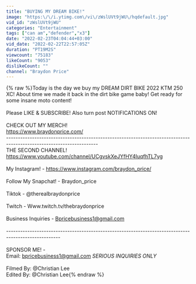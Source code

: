 ```yaml
---
title: "BUYING MY DREAM BIKE!"
image: "https:\/\/i.ytimg.com\/vi\/zWslUVt9jWU\/hqdefault.jpg"
vid_id: "zWslUVt9jWU"
categories: "Entertainment"
tags: ["can am","defender","x3"]
date: "2022-02-23T04:04:44+03:00"
vid_date: "2022-02-22T22:57:05Z"
duration: "PT19M2S"
viewcount: "75183"
likeCount: "9053"
dislikeCount: ""
channel: "Braydon Price"
---
```

{% raw %}Today is the day we buy my DREAM DIRT BIKE 2022 KTM 250 XC! About time we made it back in the dirt bike game baby! Get ready for some insane moto content!<br /><br />Please LIKE &amp; SUBSCRIBE! Also turn post NOTIFICATIONS ON! <br /><br />CHECK OUT MY MERCH!<br /><a rel="nofollow" target="blank" href="https://www.braydonprice.com/">https://www.braydonprice.com/</a><br />---------------------------------------------------------------------------------------------------------------------<br />THE SECOND CHANNEL! <a rel="nofollow" target="blank" href="https://www.youtube.com/channel/UCgvskXeJYfHY4IuqfhTL7yg">https://www.youtube.com/channel/UCgvskXeJYfHY4IuqfhTL7yg</a><br /><br />My Instagram! - <a rel="nofollow" target="blank" href="https://www.instagram.com/braydon_price/">https://www.instagram.com/braydon_price/</a><br /><br />Follow My Snapchat! - Braydon_price<br /><br />Tiktok - @therealbraydonprice<br /><br />Twitch - Www.twitch.tv/thebraydonprice<br /><br />Business Inquiries - Bpricebusiness1@gmail.com<br /><br />-----------------------------------------------------------------------------------------------------<br /><br />SPONSOR ME! - <br />Email: bpricebusiness1@gmail.com *SERIOUS INQUIRIES ONLY*<br /><br />Filmed By: @Christian Lee <br />Edited By: @Christian Lee{% endraw %}
